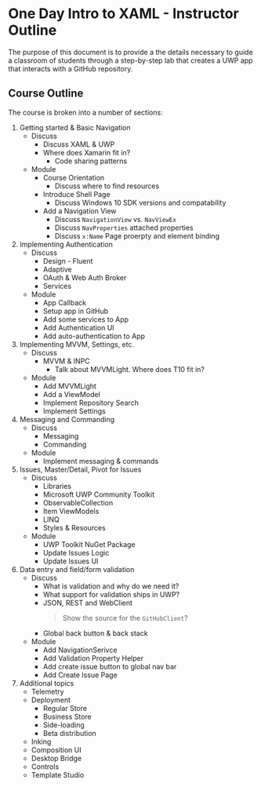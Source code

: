 # One Day Intro to XAML - Instructor Outline

The purpose of this document is to provide a the details necessary to guide a classroom of students through a step-by-step lab that creates a UWP app that interacts with a GitHub repository.

## Course Outline

The course is broken into a number of sections:

1. Getting started & Basic Navigation
    * Discuss
        * Discuss XAML & UWP
        * Where does Xamarin fit in?
            * Code sharing patterns
    * Module
        * Course Orientation
            * Discuss where to find resources
        * Introduce Shell Page
            * Discuss Windows 10 SDK versions and compatability
        * Add a Navigation View
            * Discuss `NavigationView` vs. `NavViewEx`
            * Discuss `NavProperties` attached properties
            * Discuss `x:Name` Page proerpty and element binding
1. Implementing Authentication
    * Discuss
        * Design - Fluent
        * Adaptive
        * OAuth & Web Auth Broker
        * Services
    * Module
        * App Callback
        * Setup app in GitHub
        * Add some services to App
        * Add Authentication UI
        * Add auto-authentication to App
1. Implementing MVVM, Settings, etc.
    * Discuss
        * MVVM & INPC
            * Talk about MVVMLight. Where does T10 fit in?
    * Module
        * Add MVVMLight
        * Add a ViewModel
        * Implement Repository Search
        * Implement Settings
1. Messaging and Commanding
    * Discuss
        * Messaging
        * Commanding
    * Module
        * Implement messaging & commands
1. Issues, Master/Detail, Pivot for Issues
    * Discuss
        * Libraries
        * Microsoft UWP Community Toolkit
        * ObservableCollection
        * Item ViewModels
        * LINQ
        * Styles & Resources
    * Module
        * UWP Toolkit NuGet Package
        * Update Issues Logic
        * Update Issues UI
1. Data entry and field/form validation
    * Discuss
        * What is validation and why do we need it?
        * What support for validation ships in UWP?
        * JSON, REST and WebClient
            > Show the source for the `GitHubClient`?
        * Global back button & back stack
    * Module
        * Add NavigationSerivce
        * Add Validation Property Helper
        * Add create issue button to global nav bar
        * Add Create Issue Page
1. Additional topics
    * Telemetry
    * Deployment
        * Regular Store
        * Business Store
        * Side-loading
        * Beta distribution
    * Inking
    * Composition UI
    * Desktop Bridge
    * Controls
    * Template Studio
